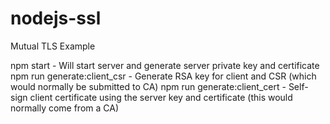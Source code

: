 # nodejs-ssl
Mutual TLS Example

npm start - Will start server and generate server private key and certificate
npm run generate:client_csr - Generate RSA key for client and CSR (which would normally be submitted to CA)
npm run generate:client_cert - Self-sign client certificate using the server key and certificate (this would normally come from a CA)

